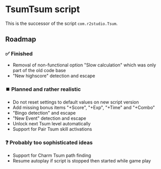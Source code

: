# TsumTsum script
This is the successor of the script `com.r2studio.Tsum`.  

## Roadmap

### ✅ Finished
- Removal of non-functional option "Slow calculation" which was only part of the old code base
- "New highscore" detection and escape

### ⏹️ Planned and rather realistic
- Do not reset settings to default values on new script version
- Add missing bonus items "+Score", "+Exp", "+Time" and "+Combo"
- "Bingo detection" and escape 
- "New Event" detection and escape
- Unlock next Tsum level automatically
- Support for Pair Tsum skill activations

### ❓ Probably too sophisticated ideas
- Support for Charm Tsum path finding
- Resume autoplay if script is stopped then started while game play
